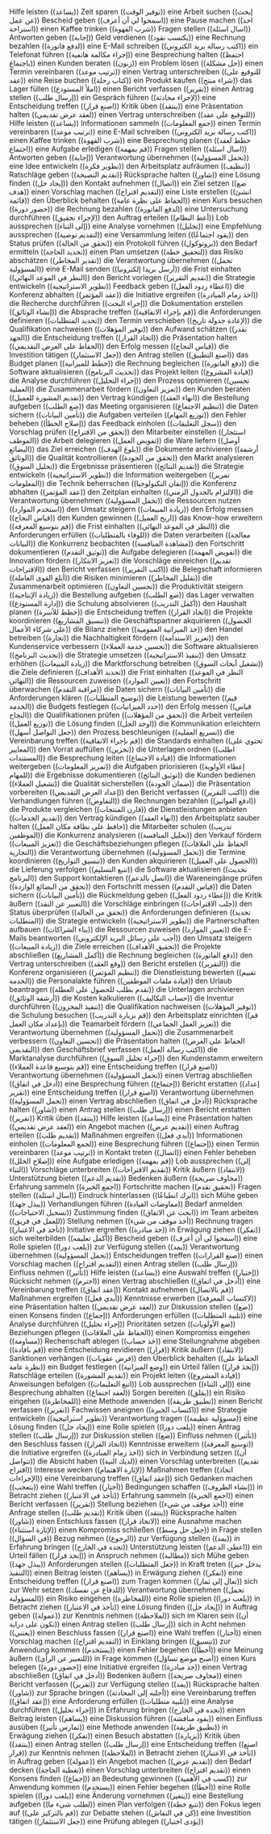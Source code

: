 Hilfe leisten ((يساعد))
Zeit sparen ((توفير الوقت))
eine Arbeit suchen ((إبحث عن عمل))
Bescheid geben ((اسمحوا لي أن أعرف))
eine Pause machen ((اخذ استراحة))
einen Kaffee trinken ((شرب القهوة))
Fragen stellen ((اسال اسئلة))
Antworten geben ((إجابة))
Geld verdienen ((يكتسب نقود))
eine Rechnung bezahlen ((لدفع فاتورة))
eine E-Mail schreiben ((اكتب رسالة بريد الكتروني))
ein Telefonat führen ((إجراء مكالمة هاتفية))
eine Besprechung halten ((احتفظ باجتماع))
einen Kunden beraten ((زبون))
ein Problem lösen ((حل مشكلة))
einen Termin vereinbaren ((ترتيب موعد))
einen Vertrag unterschreiben ((للتوقيع على عقد))
eine Reise buchen ((كتاب رحلة))
ein Produkt kaufen ((شراء منتج))
das Lager füllen ((املأ المستودع))
einen Bericht verfassen ((تقرير))
einen Antrag stellen ((إرسال طلب))
ein Gespräch führen ((لإجراء محادثة))
eine Entscheidung treffen ((اصنع قرار))
Kritik üben ((ينتقد))
eine Präsentation halten ((لعقد عرض تقديمي))
einen Vertrag unterschreiben ((للتوقيع على عقد))
Hilfe leisten ((يساعد))
Informationen sammeln ((جمع المعلومات))
einen Termin vereinbaren ((ترتيب موعد))
eine E-Mail schreiben ((اكتب رسالة بريد الكتروني))
einen Kaffee trinken ((شرب القهوة))
eine Besprechung planen ((خطط لعقد اجتماع))
eine Aufgabe erledigen ((قم بمهمة))
Fragen stellen ((اسال اسئلة))
Antworten geben ((إجابة))
Verantwortung übernehmen ((تحمل المسؤولية))
eine Idee entwickeln ((تطوير فكرة))
den Arbeitsplatz aufräumen ((تنظيف))
Ratschläge geben ((تقديم النصيحة))
Rücksprache halten ((شاور))
eine Lösung finden ((إيجاد حل))
den Kontakt aufnehmen ((اتصال))
ein Ziel setzen ((ضع هدف))
einen Vorschlag machen ((لتقديم اقتراح))
eine Liste erstellen ((انشئ قائمة))
den Überblick behalten ((الحفاظ على نظرة عامة))
einen Kurs besuchen ((حضور دورة))
die Rechnung bezahlen ((لدفع الفاتورة))
eine Untersuchung durchführen ((لإجراء تحقيق))
den Auftrag erteilen ((أعط النظام))
Lob aussprechen ((إلى الثناء))
eine Analyse vornehmen ((تحليل))
eine Empfehlung aussprechen ((لتقديم توصية))
eine Versammlung leiten ((يقود اجتماعًا))
den Status prüfen ((تحقق من الحالة))
ein Protokoll führen ((بروتوكول))
den Bedarf ermitteln ((تحديد الحاجة))
einen Plan umsetzen ((لتحقيق خطة))
das Risiko abschätzen ((تقدير المخاطر))
die Verantwortung übernehmen ((تحمل المسؤولية))
eine E-Mail senden ((أرسل بريدا إلكترونيا))
die Frist einhalten ((النظر في الموعد النهائي))
den Bericht vorlegen ((تقديم التقرير))
die Strategie entwickeln ((تطوير الاستراتيجية))
Feedback geben ((اعطاء ردود الفعل))
die Konferenz abhalten ((عقد المؤتمر))
die Initiative ergreifen ((اخذ زمام المبادرة))
die Recherche durchführen ((إجراء البحث))
die Dokumentation erstellen ((إنشاء الوثائق))
die Absprache treffen ((قم بإجراء الاتفاقية))
die Anforderungen definieren ((تحديد المتطلبات))
den Termin verschieben ((لإعادة جدولة تاريخ))
die Qualifikation nachweisen ((توفير المؤهلات))
den Aufwand schätzen ((نقدر الجهد))
die Entscheidung treffen ((اتخاذ القرار))
die Präsentation halten ((الحفاظ على العرض التقديمي))
den Erfolg messen ((قياس النجاح))
die Investition tätigen ((جعل الاستثمار))
den Antrag stellen ((اصنع التطبيق))
das Budget planen ((خطط للميزانية))
die Rechnung begleichen ((دفع الفاتورة))
die Software aktualisieren ((تحديث البرنامج))
das Projekt leiten ((قيادة المشروع))
die Analyse durchführen ((إجراء التحليل))
den Prozess optimieren ((تحسين العملية))
die Zusammenarbeit fördern ((تعزيز التعاون))
den Kunden beraten ((تقديم المشورة للعميل))
den Vertrag kündigen ((انهاء العقد))
die Bestellung aufgeben ((ضع الطلب))
das Meeting organisieren ((تنظيم الاجتماع))
die Daten sichern ((تأمين البيانات))
die Aufgaben verteilen ((توزيع المهام))
den Fehler beheben ((إصلاح الخطأ))
das Feedback einholen ((سجل التعليقات))
den Vorschlag prüfen ((تحقق من الاقتراح))
den Mitarbeiter einstellen ((استئجار الموظف))
die Arbeit delegieren ((تفويض العمل))
die Ware liefern ((أوصل البضائع))
das Ziel erreichen ((بلوغ الهدف))
die Dokumente archivieren ((أرشفة الوثائق))
die Qualität kontrollieren ((تحقق من الجودة))
den Markt analysieren ((تحليل السوق))
die Ergebnisse präsentieren ((تقديم النتائج))
die Strategie entwickeln ((تطوير الاستراتيجية))
die Information weitergeben ((تمرير المعلومات))
die Technik beherrschen ((إتقان التكنولوجيا))
die Konferenz abhalten ((عقد المؤتمر))
den Zeitplan einhalten ((الالتزام بالجدول الزمني))
die Verantwortung übernehmen ((تحمل المسؤولية))
die Ressourcen nutzen ((استخدم الموارد))
den Umsatz steigern ((زيادة المبيعات))
den Erfolg messen ((قياس النجاح))
den Kunden gewinnen ((اربح العميل))
das Know-how erweitern ((قم بتوسيع المعرفة))
die Frist einhalten ((النظر في الموعد النهائي))
die Anforderungen erfüllen ((للوفاء بالمتطلبات))
die Daten verarbeiten ((معالجة البيانات))
die Konkurrenz beobachten ((مشاهدة المنافسة))
den Fortschritt dokumentieren ((توثيق التقدم))
die Aufgabe delegieren ((تفويض المهمة))
die Innovation fördern ((تعزيز الابتكار))
die Vorschläge einreichen ((تقديم الاقتراحات))
den Bericht verfassen ((اكتب التقرير))
die Belegschaft informieren ((أبلغ القوى العاملة))
die Risiken minimieren ((تقليل المخاطر))
die Zusammenarbeit optimieren ((تحسين التعاون))
die Produktivität steigern ((زيادة الإنتاجية))
die Bestellung aufgeben ((ضع الطلب))
das Lager verwalten ((إدارة المستودع))
die Schulung absolvieren ((أكمل التدريب))
den Haushalt planen ((خطط للأسرة))
die Entscheidung treffen ((اتخاذ القرار))
die Projekte koordinieren ((تنسيق المشاريع))
die Geschäftspartner akquirieren ((الحصول على شركاء الأعمال))
die Bilanz ziehen ((خذ الميزانية العمومية))
den Handel betreiben ((تجارة))
die Nachhaltigkeit fördern ((تعزيز الاستدامة))
den Kundenservice verbessern ((تحسين خدمة العملاء))
die Software aktualisieren ((تحديث البرنامج))
die Strategie umsetzen ((تنفيذ الاستراتيجية))
den Umsatz erhöhen ((زيادة المبيعات))
die Marktforschung betreiben ((تشغيل أبحاث السوق))
die Ziele definieren ((تحديد الأهداف))
die Frist einhalten ((النظر في الموعد النهائي))
die Ressourcen zuweisen ((تعيين الموارد))
den Fortschritt überwachen ((مراقبة التقدم))
die Daten sichern ((تأمين البيانات))
die Anforderungen klären ((توضيح المتطلبات))
die Leistung bewerten ((قيم الخدمة))
die Budgets festlegen ((حدد الميزانيات))
den Erfolg messen ((قياس النجاح))
die Qualifikationen prüfen ((تحقق من المؤهلات))
die Arbeit verteilen ((توزيع العمل))
die Lösung finden ((اوجد الحل))
die Kommunikation erleichtern ((جعل التواصل أسهل))
den Prozess beschleunigen ((تسريع العملية))
die Vereinbarung treffen ((قم بإجراء الاتفاقية))
die Standards einhalten ((تحتوي على المعايير))
den Vorrat auffüllen ((تخزين))
die Unterlagen ordnen ((اطلب المستندات))
die Besprechung leiten ((قيادة الاجتماع))
die Informationen weitergeben ((تمرير المعلومات))
die Aufgaben priorisieren ((إعطاء الأولوية للمهام))
die Ergebnisse dokumentieren ((توثيق النتائج))
die Kunden bedienen ((تشغيل العملاء))
die Qualität sicherstellen ((ضمان الجودة))
die Präsentation vorbereiten ((إعداد العرض التقديمي))
den Bericht verfassen ((اكتب التقرير))
die Verhandlungen führen ((التفاوض))
die Rechnungen bezahlen ((ادفع الفواتير))
die Produkte vergleichen ((قارن المنتجات))
die Dienstleistungen anbieten ((تقديم الخدمات))
den Vertrag kündigen ((انهاء العقد))
den Arbeitsplatz sauber halten ((حافظ على نظافة مكان العمل))
die Mitarbeiter schulen ((تدريب الموظفين))
die Konkurrenz analysieren ((تحليل المنافسة))
den Verkauf fördern ((تعزيز المبيعات))
die Geschäftsbeziehungen pflegen ((الحفاظ على العلاقات التجارية))
die Verantwortung übernehmen ((تحمل المسؤولية))
die Termine koordinieren ((تنسيق التواريخ))
den Kunden akquirieren ((الحصول على العميل))
die Lieferung verfolgen ((تتبع التسليم))
die Software aktualisieren ((تحديث البرنامج))
den Support kontaktieren ((اتصل بالدعم))
die Wareneingänge prüfen ((تحقق من البضائع الواردة))
den Fortschritt messen ((قياس التقدم))
die Daten sichern ((تأمين البيانات))
die Rückmeldung geben ((إعطاء ردود الفعل))
die Kritik äußern ((التعبير عن النقد))
die Vorschläge einbringen ((جلب الاقتراحات))
den Status überprüfen ((تحقق من الحالة))
die Anforderungen definieren ((تحديد المتطلبات))
die Strategie entwickeln ((تطوير الاستراتيجية))
die Partnerschaften aufbauen ((بناء الشراكات))
die Ressourcen zuweisen ((تعيين الموارد))
die E-Mails beantworten ((أجب على رسائل البريد الإلكتروني))
den Umsatz steigern ((زيادة المبيعات))
die Ziele erreichen ((تحقيق الأهداف))
die Projekte abschließen ((أكمل المشاريع))
die Rechnung begleichen ((دفع الفاتورة))
den Vertrag unterschreiben ((وقع العقد))
den Bericht erstellen ((التقرير))
die Konferenz organisieren ((تنظيم المؤتمر))
die Dienstleistung bewerten ((تقييم الخدمة))
die Personalakte führen ((قيادة ملفات الموظفين))
den Urlaub beantragen ((تقدم بطلب للحصول على العطلة))
die Unterlagen archivieren ((أرشفة الوثائق))
die Kosten kalkulieren ((حساب التكاليف))
die Inventur durchführen ((تنفيذ المخزون))
die Qualifikation nachweisen ((توفير المؤهلات))
die Schulung besuchen ((قم بزيارة التدريب))
den Arbeitsplatz einrichten ((قم بإعداد مكان العمل))
die Teamarbeit fördern ((تعزيز العمل الجماعي))
die Verantwortung übernehmen ((تحمل المسؤولية))
die Zusammenarbeit verbessern ((تحسين التعاون))
die Präsentation halten ((الحفاظ على العرض التقديمي))
den Geschäftsbrief verfassen ((اكتب رسالة العمل))
die Marktanalyse durchführen ((إجراء تحليل السوق))
den Kundenstamm erweitern ((قم بتوسيع قاعدة العملاء))
eine Entscheidung treffen ((اصنع قرار))
Verantwortung übernehmen ((تحمل المسؤولية))
einen Vertrag abschließen ((أدخل في اتفاق))
eine Besprechung führen ((إجتماع))
Bericht erstatten ((إعداد تقرير))
eine Entscheidung treffen ((اصنع قرار))
Verantwortung übernehmen ((تحمل المسؤولية))
einen Vertrag abschließen ((أدخل في اتفاق))
Rücksprache halten ((شاور))
einen Antrag stellen ((إرسال طلب))
einen Bericht erstatten ((تقرير))
Kritik üben ((ينتقد))
Hilfe leisten ((يساعد))
eine Präsentation halten ((لعقد عرض تقديمي))
ein Angebot machen ((تقديم عرض))
einen Auftrag erteilen ((تقديم طلب))
Maßnahmen ergreifen ((أبدي فعل))
Informationen einholen ((لجمع المعلومات))
eine Besprechung führen ((إجتماع))
einen Termin vereinbaren ((ترتيب موعد))
in Kontakt treten ((اتصال))
einen Fehler beheben ((إصلاح الخلل))
eine Aufgabe erledigen ((قم بمهمة))
Lob aussprechen ((إلى الثناء))
Vorschläge unterbreiten ((تقديم الاقتراحات))
Kritik äußern ((لانتقاد))
Unterstützung bieten ((تقديم الدعم))
Bedenken äußern ((مخاوف صريحة))
Erfahrung sammeln ((اجمع الخبرة))
Fortschritte machen ((تحقيق تقدم))
Fragen stellen ((اسال اسئلة))
Eindruck hinterlassen ((اترك انطباعًا))
sich Mühe geben ((يبذل جهد))
Verhandlungen führen ((مفاوضات القيادة))
Bedarf anmelden ((تسجيل الاحتياجات))
Zustimmung finden ((ابحث عن الاتفاق))
im Team arbeiten ((للعمل في فريق))
Stellung nehmen ((أخذ موقف من شيء))
Rechnung tragen ((تأخذ في الاعتبار))
Initiative ergreifen ((خذ مبادرة))
in Erwägung ziehen ((تفكر))
sich weiterbilden ((أكمل تعليمه))
Bescheid geben ((اسمحوا لي أن أعرف))
eine Rolle spielen ((يلعب دورا))
zur Verfügung stellen ((يمد))
Verantwortung übernehmen ((تحمل المسؤولية))
Entscheidungen treffen ((صنع القرارات))
einen Vorschlag machen ((لتقديم اقتراح))
einen Antrag stellen ((إرسال طلب))
Einfluss nehmen ((تأثير))
Hilfe leisten ((يساعد))
eine Auswahl treffen ((إختيار))
Rücksicht nehmen ((احترم))
einen Vertrag abschließen ((أدخل في اتفاق))
eine Vereinbarung treffen ((إعقد اتفاق))
Kontakt aufnehmen ((قم بالاتصال))
Maßnahmen ergreifen ((أبدي فعل))
Kenntnisse erwerben ((لاكتساب المعرفة))
eine Präsentation halten ((لعقد عرض تقديمي))
zur Diskussion stellen ((ضع))
einen Konsens finden ((إجماع))
Anforderungen erfüllen ((تلبية المتطلبات))
eine Analyse durchführen ((إجراء تحليل))
Prioritäten setzen ((ضع الأولويات))
Beziehungen pflegen ((الحفاظ على العلاقات))
einen Kompromiss eingehen ((مساومة))
Rechenschaft ablegen ((خذ حساب))
eine Stellungnahme abgeben ((قم بافادة))
eine Entscheidung revidieren ((قرار))
Kritik äußern ((لانتقاد))
Sanktionen verhängen ((فرض عقوبات))
den Überblick behalten ((الحفاظ على نظرة عامة))
ein Budget festlegen ((وضع الميزانية))
ein Urteil fällen ((إتخذ قرار))
Ratschläge erteilen ((تقديم المشورة))
ein Projekt leiten ((قيادة المشروع))
Anweisungen befolgen ((اتبع التعليمات))
Lob aussprechen ((إلى الثناء))
eine Besprechung abhalten ((لعقد اجتماع))
Sorgen bereiten ((يقلق))
ein Risiko eingehen ((للمخاطرة))
eine Methode anwenden ((تطبيق طريقة))
einen Bericht verfassen ((تقرير))
Fachwissen aneignen ((اكتساب الخبرة))
eine Strategie entwickeln ((تطوير استراتيجية))
Verantwortung tragen ((مسوؤلية عظيمة))
eine Lösung finden ((إيجاد حل))
eine Rolle spielen ((يلعب دورا))
einen Antrag stellen ((إرسال طلب))
zur Diskussion stellen ((ضع))
Einfluss nehmen ((تأثير))
den Beschluss fassen ((اتخاذ القرار))
Kenntnisse erweitern ((توسيع المعرفة))
die Initiative ergreifen ((اخذ زمام المبادرة))
sich in Verbindung setzen ((أن تتواصل))
die Absicht haben ((لديك النية))
einen Vorschlag unterbreiten ((تقديم اقتراح))
Interesse wecken ((لإثارة الاهتمام))
Maßnahmen treffen ((اتخاذ الإجراءات))
eine Vereinbarung treffen ((إعقد اتفاق))
sich Gedanken machen ((يتعجب))
eine Wahl treffen ((أختار))
Bedingungen schaffen ((إنشاء الظروف))
in Betracht ziehen ((تأخذ في الاعتبار))
Erfahrung sammeln ((اجمع الخبرة))
einen Bericht verfassen ((تقرير))
Stellung beziehen ((أخذ موقف من شيء))
eine Anfrage stellen ((تقديم طلب))
Kritik üben ((ينتقد))
Rücksprache halten ((شاور))
einen Entschluss fassen ((لاتخاذ قرار))
eine Ausnahme machen ((لإثارة استثناء))
einen Kompromiss schließen ((جعل حل وسط))
in Frage stellen ((في السؤال))
Bezug nehmen ((الرجوع))
zur Verfügung stellen ((يمد))
in Erfahrung bringen ((تجده في الخارج))
Unterstützung leisten ((اعطي الدعم))
ein Urteil fällen ((إتخذ قرار))
in Anspruch nehmen ((مطالبة))
sich Mühe geben ((يبذل جهد))
Anforderungen stellen ((جعل المتطلبات))
in Kraft treten ((يدخل حيز التنفيذ))
einen Beitrag leisten ((يساهم))
in Erwägung ziehen ((تفكر))
eine Entscheidung treffen ((اصنع قرار))
zum Tragen kommen ((تعال إلى ثمار))
sich zur Wehr setzen ((للدفاع عن نفسك))
Verantwortung übernehmen ((تحمل المسؤولية))
ein Risiko eingehen ((للمخاطرة))
eine Rolle spielen ((يلعب دورا))
in Betracht ziehen ((تأخذ في الاعتبار))
eine Lösung finden ((إيجاد حل))
in Auftrag geben ((عمولة))
zur Kenntnis nehmen ((لملاحظة))
sich im Klaren sein ((أن تكون على دراية))
einen Antrag stellen ((إرسال طلب))
sich in Acht nehmen ((يعتني))
einen Beschluss fassen ((اصنع قرار))
eine Wahl treffen ((أختار))
einen Vorschlag machen ((لتقديم اقتراح))
in Einklang bringen ((تنسيق))
zur Anwendung kommen ((يستخدم))
einen Fehler begehen ((أخطأ))
eine Meinung äußern ((للتعبير عن الرأي))
in Frage kommen ((أصبح موضع تساؤل))
einen Kurs belegen ((حضور دورة))
eine Initiative ergreifen ((خذ مبادرة))
einen Vertrag abschließen ((أدخل في اتفاق))
Bedenken äußern ((مخاوف صريحة))
einen Bericht verfassen ((تقرير))
zur Verfügung stellen ((يمد))
Rücksprache halten ((شاور))
zur Sprache bringen ((أجلبه إلى المحادثة))
eine Vereinbarung treffen ((إعقد اتفاق))
eine Anforderung erfüllen ((تلبية متطلبات))
eine Analyse durchführen ((إجراء تحليل))
in Erfahrung bringen ((تجده في الخارج))
einen Beitrag leisten ((يساهم))
eine Diskussion führen ((يقود مناقشة))
einen Einfluss ausüben ((تمارس تأثير))
eine Methode anwenden ((تطبيق طريقة))
in Erwägung ziehen ((تفكر))
einen Besuch abstatten ((بزيارة))
Kritik üben ((ينتقد))
einen Antrag stellen ((إرسال طلب))
eine Entscheidung treffen ((اصنع قرار))
zur Kenntnis nehmen ((لملاحظة))
in Betracht ziehen ((تأخذ في الاعتبار))
in Auftrag geben ((عمولة))
ein Angebot machen ((تقديم عرض))
den Bedarf decken ((تغطية الحاجة))
einen Vorschlag unterbreiten ((تقديم اقتراح))
einen Konsens finden ((إجماع))
an Bedeutung gewinnen ((كسب في الأهمية))
zur Anwendung kommen ((يستخدم))
einen Fehler begehen ((أخطأ))
eine Rolle spielen ((يلعب دورا))
eine Änderung vornehmen ((يتغير))
eine Bestellung aufgeben ((لطلب شيء ما))
einen Plan verfolgen ((تتبع خطة))
den Fokus legen auf ((قم بالتركيز على))
zur Debatte stehen ((كن في النقاش))
eine Investition tätigen ((جعل الاستثمار))
eine Prüfung ablegen ((يؤدى اختبار))
